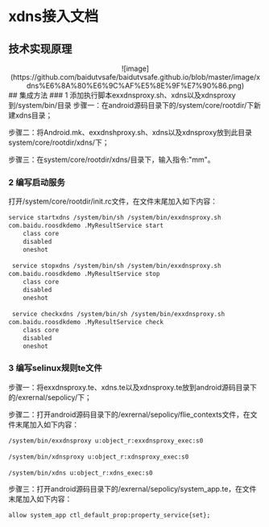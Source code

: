 # xdns接入文档

## 技术实现原理
<center>![image](https://github.com/baidutvsafe/baidutvsafe.github.io/blob/master/image/xdns%E6%8A%80%E6%9C%AF%E5%8E%9F%E7%90%86.png)</center>
## 集成方法
### 1 添加执行脚本exxdnsproxy.sh、xdns以及xdnsproxy到/system/bin/目录
步骤一：在android源码目录下的/system/core/rootdir/下新建xdns目录；

步骤二：将Android.mk、exxdnshproxy.sh、xdns以及xdnsproxy放到此目录system/core/rootdir/xdns/下；

步骤三：在system/core/rootdir/xdns/目录下，输入指令:"mm"。

### 2 编写启动服务
打开/system/core/rootdir/init.rc文件，在文件末尾加入如下内容：
```
service startxdns /system/bin/sh /system/bin/exxdnsproxy.sh com.baidu.roosdkdemo .MyResultService start
    class core
    disabled
    oneshot
    
 service stopxdns /system/bin/sh /system/bin/exxdnsproxy.sh com.baidu.roosdkdemo .MyResultService stop
    class core
    disabled
    oneshot

 service checkxdns /system/bin/sh /system/bin/exxdnsproxy.sh com.baidu.roosdkdemo .MyResultService check
    class core
    disabled
    oneshot
```

### 3 编写selinux规则te文件
步骤一：将exxdnsproxy.te、xdns.te以及xdnsproxy.te放到android源码目录下的/exrernal/sepolicy/下；

步骤二：打开android源码目录下的/exrernal/sepolicy/flie_contexts文件，在文件末尾加入如下内容：
```
/system/bin/exxdnsproxy u:object_r:exxdnsproxy_exec:s0

/system/bin/xdnsproxy u:object_r:xdnsproxy_exec:s0

/system/bin/xdns u:object_r:xdns_exec:s0
```

步骤三：打开android源码目录下的/exrernal/sepolicy/system_app.te，在文件末尾加入如下内容：
```
allow system_app ctl_default_prop:property_service{set};
```


